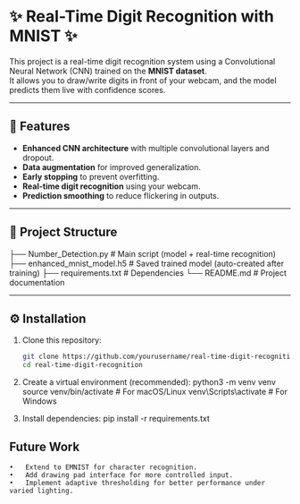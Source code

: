 # ✨ Real-Time Digit Recognition with MNIST ✨

This project is a real-time digit recognition system using a Convolutional Neural Network (CNN) trained on the **MNIST dataset**.  
It allows you to draw/write digits in front of your webcam, and the model predicts them live with confidence scores.

---

## 🚀 Features
- **Enhanced CNN architecture** with multiple convolutional layers and dropout.
- **Data augmentation** for improved generalization.
- **Early stopping** to prevent overfitting.
- **Real-time digit recognition** using your webcam.
- **Prediction smoothing** to reduce flickering in outputs.

---

## 📂 Project Structure
├── Number_Detection.py    # Main script (model + real-time recognition)
├── enhanced_mnist_model.h5      # Saved trained model (auto-created after training)
├── requirements.txt             # Dependencies
└── README.md                    # Project documentation

---

## ⚙️ Installation

1. Clone this repository:
   ```bash
   git clone https://github.com/yourusername/real-time-digit-recognition.git
   cd real-time-digit-recognition

2.	Create a virtual environment (recommended):
python3 -m venv venv
source venv/bin/activate   # For macOS/Linux
venv\Scripts\activate      # For Windows

3. Install dependencies:
pip install -r requirements.txt

## Future Work
	•	Extend to EMNIST for character recognition.
	•	Add drawing pad interface for more controlled input.
	•	Implement adaptive thresholding for better performance under varied lighting.
